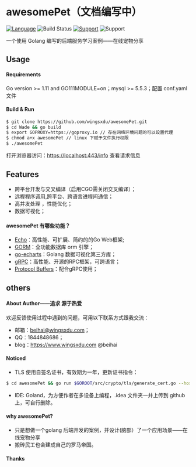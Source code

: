 # awesomePet（文档编写中）

[![Language](https://img.shields.io/badge/Language-Go-blue.svg)](https://golang.org/)
![Build Status](https://img.shields.io/badge/building-passing-green)
[![Support](https://img.shields.io/badge/ECHO-V4-yellow)](https://echo.labstack.com/)
![Support](https://img.shields.io/badge/Mysql-8.0%2B-green)

一个使用 Golang 编写的后端服务学习案例——在线宠物分享

## Usage
#### Requirements
Go version >= 1.11 and GO111MODULE=on；mysql >= 5.5.3；配置 conf.yaml 文件
#### Build & Run
```bash
$ git clone https://github.com/wingsxdu/awesomePet.git
$ cd Wade && go build
$ export GOPROXY=https://goproxy.io // 存在网络环境问题的可以设置代理
$ chmod a+x awesomePet // linux 下赋予文件执行权限
$ ./awesomePet
```
打开浏览器访问：<https://localhost:443/info> 查看请求信息

## Features
* 跨平台开发与交叉编译（启用CGO需关闭交叉编译）；
* 远程程序调用,跨平台、跨语言进程间通信；
* 高并发处理 ，性能优化；
* 数据可视化；

#### awesomePet 有哪些功能？
* [Echo](https://echo.labstack.com/)：高性能、可扩展、简约的的Go Web框架;
* [GORM](https://gorm.io/)：全功能数据库 orm 引擎；
* [go-echarts](https://go-echarts.chenjiandongx.com/)：Golang 数据可视化第三方库；
* [gRPC](https://grpc.io/)：高性能、开源的RPC框架，可跨语言；
* [Protocol Buffers](https://github.com/protocolbuffers/protobuf)：配合gRPC使用；

## others
#### About Author——追求 源于热爱
欢迎反馈使用过程中遇到的问题，可用以下联系方式跟我交流：
* 邮箱：beihai@wingsxdu.com；
* QQ：1844848686；
* blog：<https://www.wingsxdu.com> @beihai

#### Noticed
* TLS 使用自签名证书，有效期为一年，更新证书指令：
```bash
$ cd awesomePet && go run $GOROOT/src/crypto/tls/generate_cert.go --host localhost
```
* IDE: Goland，为方便作者在多设备上编程，.idea 文件夹一并上传到 github 上，可自行删除。

#### why awesomePet?
* 只是想做一个golang 后端开发的案例，并设计(脑部）了一个应用场景——在线宠物分享
* 搬砖民工也会建成自己的罗马帝国。

#### Thanks
